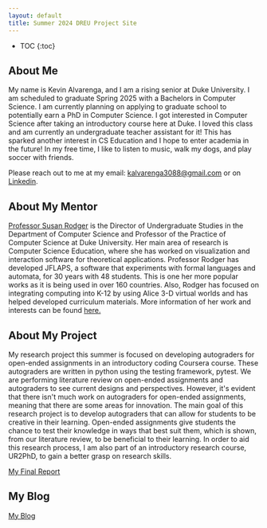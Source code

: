 ```yaml
---
layout: default
title: Summer 2024 DREU Project Site
---
```


* TOC
{:toc}

## About Me

My name is Kevin Alvarenga, and I am a rising senior at Duke University. I am scheduled to graduate Spring 2025 with a Bachelors in Computer Science. I am currently planning on applying to graduate school to potentially earn a PhD in Computer Science. I got interested in Computer Science after taking an introductory course here at Duke. I loved this class and am currently an undergraduate teacher assistant for it! This has sparked another interest in CS Education and I hope to enter academia in the future! In my free time, I like to listen to music, walk my dogs, and play soccer with friends. 

Please reach out to me at my email: kalvarenga3088@gmail.com or on [Linkedin](https://www.linkedin.com/in/kevin-alvarenga-2a2454292/).

## About My Mentor

[Professor Susan Rodger](https://scholars.duke.edu/person/rodger) is the Director of Undergraduate Studies in the Department of Computer Science and Professor of the Practice of Computer Science at Duke University. Her main area of research is Computer Science Education, where she has worked on visualization and interaction software for theoretical applications. Professor Rodger has developed JFLAPS, a software that experiments with formal languages and automata, for 30 years with 48 students. This is one her more popular works as it is being used in over 160 countries. Also, Rodger has focused on integrating computing into K-12 by using Alice 3-D virtual worlds and has helped developed curriculum materials. More information of her work and interests can be found [here.](https://users.cs.duke.edu/~rodger/) 

## About My Project

My research project this summer is focused on developing autograders for open-ended assignments in an introductory coding Coursera course. These autograders are written in python using the testing framework, pytest. We are performing literature review on open-ended assignments and autograders to see current designs and perspectives. However, it's evident that there isn't much work on autograders for open-ended assignments, meaning that there are some areas for innovation. The main goal of this research project is to develop autograders that can allow for students to be creative in their learning. Open-ended assignments give students the chance to test their knowledge in ways that best suit them, which is shown, from our literature review, to be beneficial to their learning. In order to aid this research process, I am also part of an introductory research course, UR2PhD, to gain a better grasp on research skills. 

[My Final Report](files/finalreport.pdf)

## My Blog

[My Blog](blog.html)
